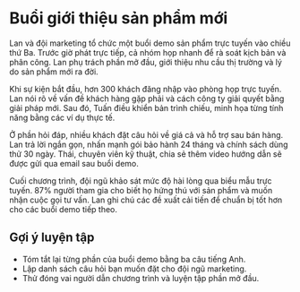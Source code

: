 # Buổi giới thiệu sản phẩm mới

Lan và đội marketing tổ chức một buổi demo sản phẩm trực tuyến vào chiều thứ Ba. Trước giờ phát trực tiếp, cả nhóm họp nhanh để rà soát kịch bản và phân công. Lan phụ trách phần mở đầu, giới thiệu nhu cầu thị trường và lý do sản phẩm mới ra đời.

Khi sự kiện bắt đầu, hơn 300 khách đăng nhập vào phòng họp trực tuyến. Lan nói rõ về vấn đề khách hàng gặp phải và cách công ty giải quyết bằng giải pháp mới. Sau đó, Tuấn điều khiển bản trình chiếu, minh họa từng tính năng bằng các ví dụ thực tế.

Ở phần hỏi đáp, nhiều khách đặt câu hỏi về giá cả và hỗ trợ sau bán hàng. Lan trả lời ngắn gọn, nhấn mạnh gói bảo hành 24 tháng và chính sách dùng thử 30 ngày. Thái, chuyên viên kỹ thuật, chia sẻ thêm video hướng dẫn sẽ được gửi qua email sau buổi demo.

Cuối chương trình, đội ngũ khảo sát mức độ hài lòng qua biểu mẫu trực tuyến. 87% người tham gia cho biết họ hứng thú với sản phẩm và muốn nhận cuộc gọi tư vấn. Lan ghi chú các đề xuất cải tiến để chuẩn bị tốt hơn cho các buổi demo tiếp theo.

## Gợi ý luyện tập

- Tóm tắt lại từng phần của buổi demo bằng ba câu tiếng Anh.
- Lập danh sách câu hỏi bạn muốn đặt cho đội ngũ marketing.
- Thử đóng vai người dẫn chương trình và luyện tập phần mở đầu.
